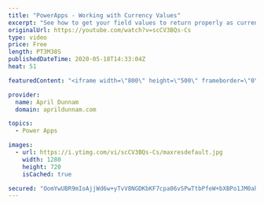 ```yaml
---
title: "PowerApps - Working with Currency Values"
excerpt: "See how to get your field values to return properly as currency in PowerApps"
originalUrl: https://youtube.com/watch?v=scCV3BQs-Cs
type: video
price: Free
length: PT3M38S
publishedDateTime: 2020-05-18T14:33:04Z
heat: 51

featuredContent: "<iframe width=\"800\" height=\"500\" frameborder=\"0\" src=\"https://www.youtube.com/embed/scCV3BQs-Cs\" allow=\"accelerometer; autoplay; encrypted-media; gyroscope; picture-in-picture\" allowfullscreen></iframe>"

provider:
  name: April Dunnam
  domain: aprildunnam.com

topics:
  - Power Apps

images:
  - url: https://i.ytimg.com/vi/scCV3BQs-Cs/maxresdefault.jpg
    width: 1280
    height: 720
    isCached: true

secured: "OomYwUBR9mIoAjjWd6w+yTvV8NGDKbKF7cpa06vSPwTtbPfeW+bXBPo1JM0ahJs1Pr2UoN9CEXFA8dHa0IKUThxbJC9n96p0N3DIuA5FkoUUFIFC771ZEJ1t1qdYdMW1DU3vXbwlLrgU+YuCvnL8lYUftXCdl22fwPfda8OdRy2wHpgu79C+PsqooBwkENVP06lhi3iN8cuTFuqi6C4eVzyf6cK3LePfqtej07xh4BcWiHTU65UfqyhqjaVxD3VDKJI8GNjcEKtHI8PjYRk61NwezhWUR4Fowq2ylSt4wmORy8wMnGdR5w0HWVEE+Z8UUN4ducAr5IMb6pUb4GuPMXx0adq/vEgS+xT98eNo6lP+6VLIvpvwdQGmwp/HEjIAEMlj2tnMLlqB3Ph/e15A89WWyRbLdydXxbxJxGoF5PY=;kpCwHuquF5ODO0pn5OEcxg=="
---
```


